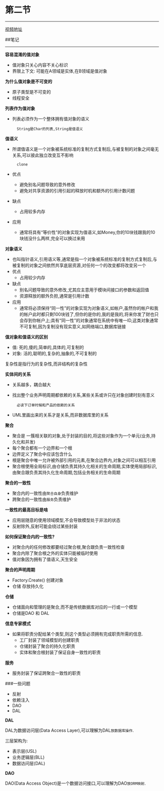 # 第二节

---

[视频地址](http://v.youku.com/v_show/id_XNjA5Nzk2OTMy.html)

##笔记

---

**容易混淆的值对象**

* 值对象只关心内容不关心标识
* 界限上下文: 可能在A领域是实体,在B领域是值对象

**为什么值对象是不可变的**

* 原子类型是不可变的
* 线程安全

**列表作为值对象**

* 列表必须作为一个整体拥有值对象的语义

		String是Char的列表,String是值语义

**值语义**

* 所谓值语义是一个对象被系统标准的复制方式复制后,与被复制的对象之间毫无关系,可以彼此独立改变互不影响

		clone
* 优点
	* 避免别名问题导致的意外修改
	* 避免对共享资源的引用引起的释放时机和额外的引用计数问题
* 缺点
	* 占用较多内存
* 应用
	* 通常将具有“等价性”的对象实现为值语义,如Money,你的10块钱跟我的10块钱没什么两样,完全可以换过来用

**对象语义**

* 也叫指针语义,引用语义等,通常是指一个对象被系统标准的复制方式复制后,与被复制的对象之间依然共享底层资源,对任何一个的改变都将改变另一个
* 优点
	* 占用较少内存
* 缺点
	* 别名问题导致的意外修改,尤其应主意用于模块间接口的参数和返回值
	* 资源释放的额外负担,通常是引用计数
* 应用
	* 通常将必须保持“同一性”的对象实现为对象语义,如帐户,虽然你的帐户和我的帐户此时都只剩100块钱了,但你的是你的,我的是我的,将来你发了财也只会存到你帐户上;具有“同一性”的对象通常在系统中有唯一ID,这类对象通常不可复制,因为复制没有现实意义,如网络端口,数据库链接


**值对象和值语义的区别**

* 值:	死的,傻的,简单的,具体的,可复制的
* 对象:	活的,聪明的,复杂的,抽象的,不可复制的 

复杂性是指行为的复杂性,而非结构的复杂性


**实体间的关系**

* 关系越多，耦合越大
* 找出整个业务声明周期都依赖的关系,某些关系或许只在对象创建时刻有意义

		必读下订单时候和产品的依赖的关系 
		
* UML里画出来的关系才是关系,而非数据库里的关系

**聚合**

* 聚合是 一簇相关联的对象,处于封装的目的,将这些对象作为一个单元(业务,持久化和并发)
* 每个聚合都有一个边界和一个根
* 边界定义了聚合中应该包含什么
* 根是聚合中唯一允许被外部引用的元素,在聚合边界内,对象之间可以相互引用
* 聚合根使用全局标识,由仓储负责其持久化相关的生命周期,实体使用局部标识,由聚合跟负责其持久化生命周期,包括业务相关的生命周期


**聚合的一致性**

* 聚合内的一致性由`聚合自身`负责维护
* 跨聚合的一致性由`服务`负责维护

**一致性的最高目标是啥**

* 应用层随意的使用领域模型,不会导致模型处于非法的状态
* 反射除外,反射可能会绕过某些封装


**如何保证聚合内的一致性?**

* 对聚合内的任何修改都要经过聚合根,聚合跟负责一致性检查
* 聚合内除了聚合根之外的实体只能被临时使用
* 值对象因为拥有了值语义,天生安全


**聚合的声明周期**

* Factory.Create() 创建对象
* 仓储 存放持久化

**仓储**

* 仓储面向和管理的是聚合,而不是传统数据库对应的一行或一个模型
* 仓储是DAO 和 DAL


**信息专家模式**

* 如果将职责分配给某个类型,则这个类型必须拥有完成职责所需的信息.
	* 工厂封装了领域模型的创建职责
	* 仓储封装了聚合的持久化职责
	* 实体和聚合根封装了保证自身一致性的职责

**服务**

* 服务封装了保证跨聚合一致性的职责

###一些问题

* 反射
* 依赖注入
* DAO
* DAL

**DAL**

DAL为数据访问层(Data Access Layer),可以理解为DAL`放数据库操作`.

三层架构为:

* 表示层(USL)
* 业务逻辑层(BLL)
* 数据访问层(DAL)

**DAO**

DAO(Data Access Object)是一个数据访问接口,可以理解为DAO`放ORM映射`.


